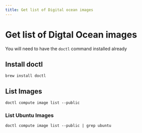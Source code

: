 ```yaml
---
title: Get list of Digital ocean images
---
```


# Get list of Digtal Ocean images

You will need to have the `doctl` command installed already

[]()

## Install doctl

```shell
brew install doctl
```

## List Images

```shell
doctl compute image list --public
```

### List Ubuntu Images

```shell
doctl compute image list --public | grep ubuntu
```

